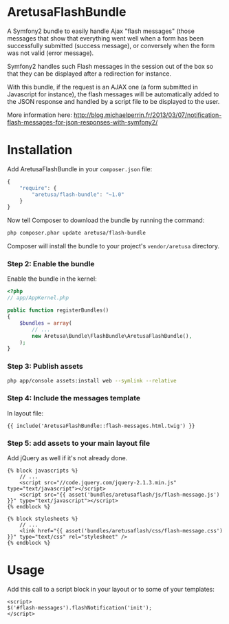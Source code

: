 AretusaFlashBundle
==================

A Symfony2 bundle to easily handle Ajax "flash messages" (those messages that show that everything went well when a form has been successfully submitted (success message), or conversely when the form was not valid (error message).

Symfony2 handles such Flash messages in the session out of the box so that they can be displayed after a redirection for instance.

With this bundle, if the request is an AJAX one (a form submitted in Javascript for instance), the flash messages will be automatically added to the JSON response and handled by a script file to be displayed to the user.

More information here: http://blog.michaelperrin.fr/2013/03/07/notification-flash-messages-for-json-responses-with-symfony2/


# Installation

Add AretusaFlashBundle in your `composer.json` file:

```js
{
    "require": {
        "aretusa/flash-bundle": "~1.0"
    }
}
```

Now tell Composer to download the bundle by running the command:

``` bash
php composer.phar update aretusa/flash-bundle
```

Composer will install the bundle to your project's `vendor/aretusa` directory.

### Step 2: Enable the bundle

Enable the bundle in the kernel:

``` php
<?php
// app/AppKernel.php

public function registerBundles()
{
    $bundles = array(
        // ...
        new Aretusa\Bundle\FlashBundle\AretusaFlashBundle(),
    );
}
```

### Step 3: Publish assets

``` bash
php app/console assets:install web --symlink --relative
```

### Step 4: Include the messages template

In layout file:

``` twig
{{ include('AretusaFlashBundle::flash-messages.html.twig') }}
```

### Step 5: add assets to your main layout file

Add jQuery as well if it's not already done.

``` twig
{% block javascripts %}
    // ...
    <script src="//code.jquery.com/jquery-2.1.3.min.js" type="text/javascript"></script>
    <script src="{{ asset('bundles/aretusaflash/js/flash-message.js') }}" type="text/javascript"></script>
{% endblock %}
```

``` twig
{% block stylesheets %}
    // ...
    <link href="{{ asset('bundles/aretusaflash/css/flash-message.css') }}" type="text/css" rel="stylesheet" />
{% endblock %}
```

# Usage

Add this call to a script block in your layout or to some of your templates:

```
<script>
$('#flash-messages').flashNotification('init');
</script>
```

